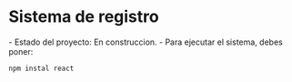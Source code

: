 <h1>Sistema de registro</h1>
- Estado del proyecto: En construccion.
- Para ejecutar el sistema, debes poner:

```npm instal react```

